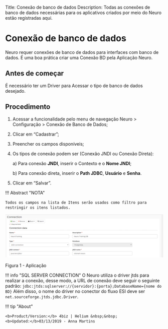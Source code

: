 Title: Conexão de banco de dados
Description: Todas as conexões de banco de dados necessárias para os aplicativos criados por meio do Neuro estão registradas aqui.  
# Conexão de banco de dados  

Neuro requer conexões de banco de dados para interfaces com banco de dados.
É uma boa prática criar uma Conexão BD pela Aplicação Neuro.
  
Antes de começar 
-------------
É necessário ter um Driver para Acessar o tipo de banco de dados desejado.

Procedimento
-----------
1.	Acessar a funcionalidade pelo menu de navegação Neuro > Configuração > Conexão de Banco de Dados;

2.	Clicar em “Cadastrar”;

3.	Preencher os campos disponíveis; 

4.	Os tipos de conexão podem ser (Conexão JNDI ou Conexão Direta):

    a)	Para conexão **JNDI**, inserir o Contexto e o **Nome JNDI**;
    
    b)	Para conexão direta, inserir o **Path JDBC**, **Usuário** e **Senha**.

5.	Clicar em “Salvar”.

!!! Abstract "NOTA"

    Todos os campos na lista de Itens serão usados como filtro para restringir os itens listados.
    

![app](images/neuro-3.png)

Figura 1 - Aplicação
    

!!! info "SQL SERVER CONNECTION"
    O Neuro utiliza o driver jtds para realizar a conexão, desse modo, a URL de conexão deve seguir o seguinte padrão: `jdbc:jtds:sqlserver://{servidor}:{porta};DatabaseName={nome do BD}`
    Além disso, o nome do driver no conector do fluxo ESI deve ser `net.sourceforge.jtds.jdbc.Driver`.


!!! tip "About"

    <b>Product/Version:</b> 4biz | Helium &nbsp;&nbsp;
    <b>Updated:</b>03/13/2019 - Anna Martins  






